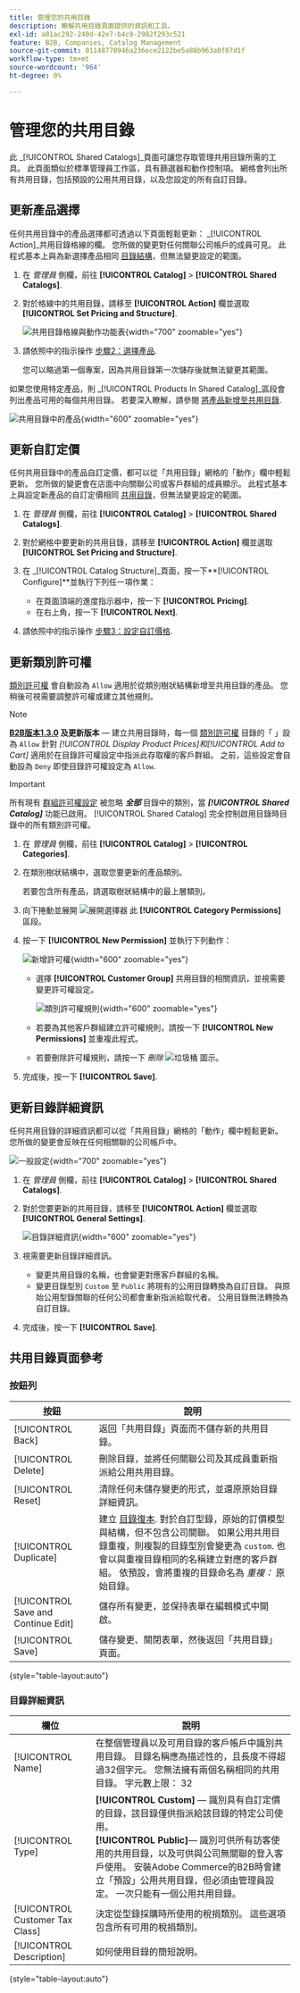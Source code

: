 ```yaml
---
title: 管理您的共用目錄
description: 瞭解共用目錄頁面提供的資訊和工具。
exl-id: a01ac292-240d-42e7-b4c9-2982f293c521
feature: B2B, Companies, Catalog Management
source-git-commit: 01148770946a236ece2122be5a88b963a0f07d1f
workflow-type: tm+mt
source-wordcount: '964'
ht-degree: 0%

---
```


# 管理您的共用目錄

此 _[!UICONTROL Shared Catalogs]_頁面可讓您存取管理共用目錄所需的工具。 此頁面類似於標準管理員工作區，具有篩選器和動作控制項。 網格會列出所有共用目錄，包括預設的公用共用目錄，以及您設定的所有自訂目錄。

## 更新產品選擇

任何共用目錄中的產品選擇都可透過以下頁面輕鬆更新： _[!UICONTROL Action]_共用目錄格線的欄。 您所做的變更對任何關聯公司帳戶的成員可見。 此程式基本上與為新選擇產品相同 [目錄結構](catalog-shared-pricing-structure.md)，但無法變更設定的範圍。

1. 在 _管理員_ 側欄，前往 **[!UICONTROL Catalog]** > **[!UICONTROL Shared Catalogs]**.

1. 對於格線中的共用目錄，請移至 **[!UICONTROL Action]** 欄並選取 **[!UICONTROL Set Pricing and Structure]**.

   ![共用目錄格線與動作功能表](./assets/shared-catalog-set-pricing-structure.png){width="700" zoomable="yes"}

1. 請依照中的指示操作 [步驟2：選擇產品](catalog-shared-pricing-structure.md#step-2-choose-the-products).

   您可以略過第一個專案，因為共用目錄第一次儲存後就無法變更其範圍。

如果您使用特定產品，則 _[!UICONTROL Products In Shared Catalog]_區段會列出產品可用的每個共用目錄。 若要深入瞭解，請參閱 [將產品新增至共用目錄](catalog-shared-product-add.md).

![共用目錄中的產品](./assets/shared-catalog-assigned.png){width="600" zoomable="yes"}

## 更新自訂定價

任何共用目錄中的產品自訂定價，都可以從「共用目錄」網格的「動作」欄中輕鬆更新。 您所做的變更會在店面中向關聯公司或客戶群組的成員顯示。 此程式基本上與設定新產品的自訂定價相同 [共用目錄](catalog-shared-pricing-structure.md)，但無法變更設定的範圍。

1. 在 _管理員_ 側欄，前往 **[!UICONTROL Catalog]** > **[!UICONTROL Shared Catalogs]**.

1. 對於網格中要更新的共用目錄，請移至 **[!UICONTROL Action]** 欄並選取 **[!UICONTROL Set Pricing and Structure]**.

1. 在 _[!UICONTROL Catalog Structure]_頁面，按一下&#x200B;**[!UICONTROL Configure]**並執行下列任一項作業：

   - 在頁面頂端的進度指示器中，按一下 **[!UICONTROL Pricing]**.
   - 在右上角，按一下 **[!UICONTROL Next]**.

1. 請依照中的指示操作 [步驟3：設定自訂價格](catalog-shared-pricing-structure.md#step-3-set-custom-prices).

## 更新類別許可權

[類別許可權](../catalog/category-permissions.md) 會自動設為 `Allow` 適用於從類別樹狀結構新增至共用目錄的產品。 您稍後可視需要調整許可權或建立其他規則。

>[!NOTE]
>
>**[B2B版本1.3.0](release-notes.md#b2b-v130) 及更新版本**  — 建立共用目錄時，每一個 [類別許可權](../catalog/category-permissions.md) 目錄的「 」設為 `Allow` 針對 _[!UICONTROL Display Product Prices]_和_[!UICONTROL Add to Cart]_ 適用於在目錄許可權設定中指派此存取權的客戶群組。 之前，這些設定會自動設為 `Deny` 即使目錄許可權設定為 `Allow`.

>[!IMPORTANT]
>
>所有現有 [群組許可權設定](../configuration-reference/catalog/catalog.md#category-permissions) 被忽略 **_全部_** 目錄中的類別，當 **_[!UICONTROL Shared Catalog]_** 功能已啟用。 [!UICONTROL Shared Catalog] 完全控制啟用目錄時目錄中的所有類別許可權。

1. 在 _管理員_ 側欄，前往 **[!UICONTROL Catalog]** > **[!UICONTROL Categories]**.

1. 在類別樹狀結構中，選取您要更新的產品類別。

   若要包含所有產品，請選取樹狀結構中的最上層類別。

1. 向下捲動並展開 ![展開選擇器](../assets/icon-display-expand.png) 此 **[!UICONTROL Category Permissions]** 區段。

1. 按一下 **[!UICONTROL New Permission]** 並執行下列動作：

   ![新增許可權](./assets/category-permissions-new.png){width="600" zoomable="yes"}

   - 選擇 **[!UICONTROL Customer Group]** 共用目錄的相關資訊，並視需要變更許可權設定。

     ![類別許可權規則](./assets/shared-catalog-category-permissions.png){width="600" zoomable="yes"}

   - 若要為其他客戶群組建立許可權規則，請按一下 **[!UICONTROL New Permissions]** 並重複此程式。

   - 若要刪除許可權規則，請按一下 _刪除_ ![垃圾桶](../assets/icon-delete-trashcan-solid.png) 圖示。

1. 完成後，按一下 **[!UICONTROL Save]**.

## 更新目錄詳細資訊

任何共用目錄的詳細資訊都可以從「共用目錄」網格的「動作」欄中輕鬆更新。 您所做的變更會反映在任何相關聯的公司帳戶中。

![一般設定](./assets/shared-catalog-grid-general-settings.png){width="700" zoomable="yes"}

1. 在 _管理員_ 側欄，前往 **[!UICONTROL Catalog]** > **[!UICONTROL Shared Catalogs]**.

1. 對於您要更新的共用目錄，請移至 **[!UICONTROL Action]** 欄並選取 **[!UICONTROL General Settings]**.

   ![目錄詳細資訊](./assets/shared-catalog-update-details.png){width="600" zoomable="yes"}

1. 視需要更新目錄詳細資訊。

   - 變更共用目錄的名稱，也會變更對應客戶群組的名稱。
   - 變更目錄型別 `Custom` 至 `Public` 將現有的公用目錄轉換為自訂目錄。 與原始公用型錄關聯的任何公司都會重新指派給取代者。 公用目錄無法轉換為自訂目錄。

1. 完成後，按一下 **[!UICONTROL Save]**.

## 共用目錄頁面參考

### 按鈕列

| 按鈕 | 說明 |
|--- |--- |
| [!UICONTROL Back] | 返回「共用目錄」頁面而不儲存新的共用目錄。 |
| [!UICONTROL Delete] | 刪除目錄，並將任何關聯公司及其成員重新指派給公用共用目錄。 |
| [!UICONTROL Reset] | 清除任何未儲存變更的形式，並還原原始目錄詳細資訊。 |
| [!UICONTROL Duplicate] | 建立 [目錄復本](catalog-shared-create.md). 對於自訂型錄，原始的訂價模型與結構，但不包含公司關聯。 如果公用共用目錄重複，則複製的目錄型別會變更為 `custom`. 也會以與重複目錄相同的名稱建立對應的客戶群組。 依預設，會將重複的目錄命名為 _重複：_ 原始目錄。 |
| [!UICONTROL Save and Continue Edit] | 儲存所有變更，並保持表單在編輯模式中開啟。 |
| [!UICONTROL Save] | 儲存變更、關閉表單，然後返回「共用目錄」頁面。 |

{style="table-layout:auto"}

### 目錄詳細資訊

| 欄位 | 說明 |
|--- |--- |
| [!UICONTROL Name] | 在整個管理員以及可用目錄的客戶帳戶中識別共用目錄。 目錄名稱應為描述性的，且長度不得超過32個字元。 您無法擁有兩個名稱相同的共用目錄。 字元數上限： 32 |
| [!UICONTROL Type] | **[!UICONTROL Custom]**  — 識別具有自訂定價的目錄，該目錄僅供指派給該目錄的特定公司使用。<br/>**[!UICONTROL Public]**— 識別可供所有訪客使用的共用目錄，以及可供與公司無關聯的登入客戶使用。 安裝Adobe Commerce的B2B時會建立「預設」公用共用目錄，但必須由管理員設定。 一次只能有一個公用共用目錄。 |
| [!UICONTROL Customer Tax Class] | 決定從型錄採購時所使用的稅捐類別。 這些選項包含所有可用的稅捐類別。 |
| [!UICONTROL Description] | 如何使用目錄的簡短說明。 |

{style="table-layout:auto"}
